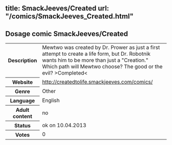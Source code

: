 title: SmackJeeves/Created
url: "/comics/SmackJeeves_Created.html"
---
Dosage comic SmackJeeves/Created
-----------------------------------------

<table class="comicinfo">
<tr>
<th>Description</th><td>Mewtwo was created by Dr. Prower as just a first attempt to create a life form, but Dr. Robotnik wants him to be more than just a &quot;Creation.&quot; Which path will Mewtwo choose? The good or the evil? &gt;Completed&lt;</td>
</tr>
<tr>
<th>Website</th><td><a href="http://createdtolife.smackjeeves.com/comics/">http://createdtolife.smackjeeves.com/comics/</a></td>
</tr>
<tr>
<th>Genre</th><td>Other</td>
</tr>
<tr>
<th>Language</th><td>English</td>
</tr>
<tr>
<th>Adult content</th><td>no</td>
</tr>
<tr>
<th>Status</th><td>ok on 10.04.2013</td>
</tr>
<tr>
<th>Votes</th><td>0</div></td>
</tr>
</table>
